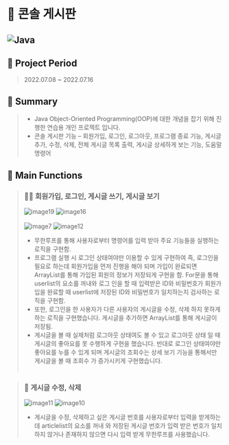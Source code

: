 # :blue_book: 콘솔 게시판

## ![Java](https://img.shields.io/badge/java-%23ED8B00.svg?style=for-the-badge&logo=java&logoColor=white)

## :calendar: Project Period
> 2022.07.08 ~ 2022.07.16

## :open_book: Summary 
>
> * Java Object-Oriented Programming(OOP)에 대한 개념을 잡기 위해 진행한 연습용 개인 프로젝트 입니다.
> * 콘솔 게시판 기능 – 회원가입, 로그인, 로그아웃, 프로그램 종료 기능, 게시글 추가, 수정, 삭제, 전체 게시글 목록 출력, 게시글 상세하게 보는 기능, 도움말 명령어

## :open_book: Main Functions
> ### :memo::bookmark_tabs: 회원가입, 로그인, 게시글 쓰기, 게시글 보기
> 
> ![image19](https://github.com/EnjoyTime18/Console-Board/assets/122413012/328431e8-fb02-4191-92f5-638803e61267)
> ![image16](https://github.com/EnjoyTime18/Console-Board/assets/122413012/b593cc7d-0e7d-4a8e-a090-2635415b3fa5)
<br/><br/>
> ![image7](https://github.com/EnjoyTime18/Console-Board/assets/122413012/721e2240-215b-414e-a985-81f00d1c31d3)
> ![image12](https://github.com/EnjoyTime18/Console-Board/assets/122413012/5d61ee2b-b3d9-40a3-912a-ba7ae6b731d8)
> 
> * 무한루프를 통해 사용자로부터 명령어를 입력 받아 주요 기능들을 실행하는 로직을 구현함.
> * 프로그램 실행 시 로그인 상태여야만 이용할 수 있게 구현하여 즉, 로그인을 필요로 하는데 회원가입을 먼저 진행을 해야 되며 가입이 완료되면 ArrayList를 통해 가입된 회원의 정보가 저장되게 구현을 함. For문을 통해 userlist의 요소를 꺼내와 로그 
    인을 할 때 입력받은 ID와 비밀번호가 회원가입을 완료할 때 userlist에 저장된 ID와 비밀번호가 일치하는지 검사하는 로직을 구현함.
> * 또한, 로그인을 한 사용자가 다른 사용자의 게시글을 수정, 삭제 하지 못하게 하는 로직을 구현했습니다. 게시글을 추가하면 ArrayList를 통해 게시글이 저장됨.
> * 게시글을 볼 때 실제처럼 로그아웃 상태여도 볼 수 있고 로그아웃 상태 일 때 게시글의 좋아요를 못 수행하게 구현을 했습니다. 반대로 로그인 상태여야만 좋아요를 누를 수 있게 되며 게시글의 조회수는 상세 보기 기능을 통해서만 게시글을 볼 때 조회수 
    가 증가시키게 구현했습니다.
<br/><br/>

> ### :pencil: 게시글 수정, 삭제
>
> ![image11](https://github.com/EnjoyTime18/Console-Board/assets/122413012/0aa51b2c-8040-4798-8ea4-231b7cdc0007)
> ![image10](https://github.com/EnjoyTime18/Console-Board/assets/122413012/7412bb0b-2a41-4154-94ea-471a3d68d1db)
>
> * 게시글을 수정, 삭제하고 싶은 게시글 번호를 사용자로부터 입력을 받게하는데 articlelist의 요소를 꺼내 와 저장된 게시글 번호가 입력 받은 번호가 일치하지 않거나 존재하지 않으면 다시 입력 받게 무한루프를 사용했습니다.



